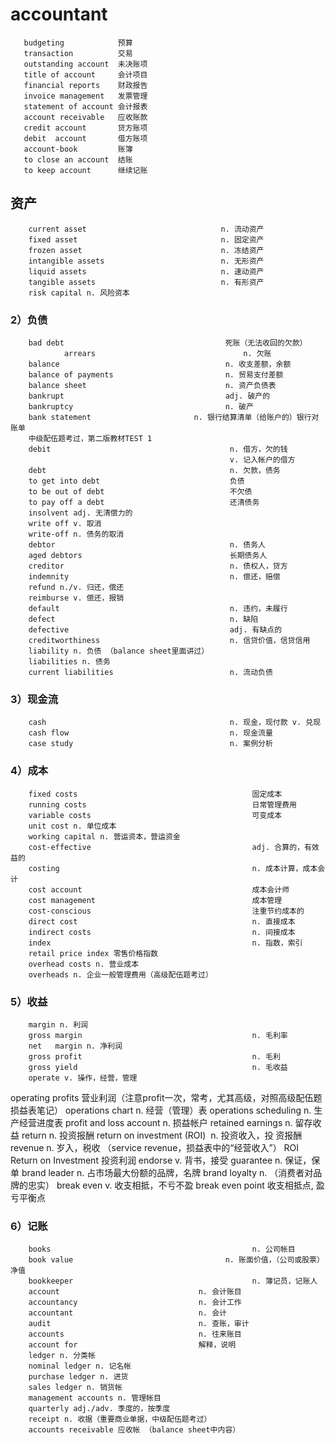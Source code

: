 # accountant
       budgeting            预算
       transaction          交易
       outstanding account  未决账项
       title of account     会计项目
       financial reports    财政报告
       invoice management   发票管理
       statement of account 会计报表
       account receivable   应收账款
       credit account       贷方账项
       debit  account       借方账项
       account-book         账簿
       to close an account  结账
       to keep account      继续记账

## 资产
        current asset                              n. 流动资产
        fixed asset                                n. 固定资产
        frozen asset                               n. 冻结资产
        intangible assets                          n. 无形资产
        liquid assets                              n. 速动资产
        tangible assets                            n. 有形资产
        risk capital n. 风险资本
### 2）负债 
        bad debt                                    死账（无法收回的欠款）
                arrears                                 n. 欠账
        balance                                     n. 收支差额，余额
        balance of payments                         n. 贸易支付差额
        balance sheet                               n. 资产负债表
        bankrupt                                    adj. 破产的
        bankruptcy                                  n. 破产
        bank statement                       n. 银行结算清单（给账户的）银行对账单
        中级配伍题考过，第二版教材TEST 1
        debit                                        n. 借方，欠的钱 
                                                     v. 记入帐户的借方
        debt                                         n. 欠款，债务
        to get into debt                             负债
        to be out of debt                            不欠债
        to pay off a debt                            还清债务
        insolvent adj. 无清偿力的
        write off v. 取消
        write-off n. 债务的取消
        debtor                                       n. 债务人
        aged debtors                                 长期债务人
        creditor                                     n. 债权人，贷方
        indemnity                                    n. 偿还，赔偿
        refund n./v. 归还，偿还
        reimburse v. 偿还，报销
        default                                      n. 违约，未履行
        defect                                       n. 缺陷
        defective                                    adj. 有缺点的
        creditworthiness                             n. 信贷价值，信贷信用
        liability n. 负债 （balance sheet里面讲过）
        liabilities n. 债务
        current liabilities                          n. 流动负债
### 3）现金流
        cash                                         n. 现金，现付款 v. 兑现
        cash flow                                    n. 现金流量
        case study                                   n. 案例分析
### 4）成本
        fixed costs                                       固定成本
        running costs                                     日常管理费用
        variable costs                                    可变成本
        unit cost n. 单位成本
        working capital n. 营运资本，营运资金
        cost-effective                                    adj. 合算的，有效益的
        costing                                           n. 成本计算，成本会计
        cost account                                      成本会计师
        cost management                                   成本管理
        cost-conscious                                    注重节约成本的
        direct cost                                       n. 直接成本
        indirect costs                                    n. 间接成本
        index                                             n. 指数，索引  
        retail price index 零售价格指数
        overhead costs n. 营业成本
        overheads n. 企业一般管理费用（高级配伍题考过）
### 5）收益     
        margin n. 利润
        gross margin                                      n. 毛利率
        net   margin n. 净利润
        gross profit                                      n. 毛利
        gross yield                                       n. 毛收益
        operate v. 操作，经营，管理
operating profits 营业利润（注意profit一次，常考，尤其高级，对照高级配伍题损益表笔记）
operations chart n. 经营（管理）表
operations scheduling n. 生产经营进度表
profit and loss account n. 损益帐户
retained earnings n. 留存收益
return n. 投资报酬
return on investment (ROI)  n. 投资收入，投 资报酬 
revenue n. 岁入，税收 （service revenue，损益表中的“经营收入”）
ROI Return on Investment 投资利润
     endorse                                 v. 背书，接受
     guarantee                               n. 保证，保单
        brand leader                            n. 占市场最大份额的品牌，名牌
        brand loyalty                           n. （消费者对品牌的忠实）
        break even                              v. 收支相抵，不亏不盈
        break even point                        收支相抵点, 盈亏平衡点

### 6）记账
        books                                             n. 公司帐目
        book value                                  n. 账面价值，（公司或股票）净值
        bookkeeper                                        n. 簿记员，记账人
        account                               n. 会计账目
        accountancy                           n. 会计工作
        accountant                            n. 会计
        audit                                 n. 查账，审计
        accounts                              n. 往来账目
        account for                           解释，说明
        ledger n. 分类帐
        nominal ledger n. 记名帐
        purchase ledger n. 进货
        sales ledger n. 销货帐
        management accounts n. 管理帐目
        quarterly adj./adv. 季度的，按季度
        receipt n. 收据（重要商业单据，中级配伍题考过）
        accounts receivable 应收帐 （balance sheet中内容）